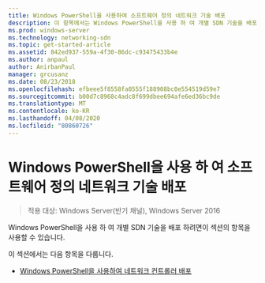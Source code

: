 ```yaml
---
title: Windows PowerShell을 사용하여 소프트웨어 정의 네트워크 기술 배포
description: 이 항목에서는 Windows PowerShell을 사용 하 여 개별 SDN 기술을 배포 하는 방법에 대 한 정보 링크를 제공 합니다.
ms.prod: windows-server
ms.technology: networking-sdn
ms.topic: get-started-article
ms.assetid: 842ed937-559a-4f30-86dc-c93475433b4e
ms.author: anpaul
author: AnirbanPaul
manager: grcusanz
ms.date: 08/23/2018
ms.openlocfilehash: efbeee5f8558fa0555f188908bc0e554519d59e7
ms.sourcegitcommit: b00d7c8968c4adc8f699dbee694afe6ed36bc9de
ms.translationtype: MT
ms.contentlocale: ko-KR
ms.lasthandoff: 04/08/2020
ms.locfileid: "80860726"
---
```

# <a name="deploy-software-defined-network-technologies-using-windows-powershell"></a>Windows PowerShell을 사용 하 여 소프트웨어 정의 네트워크 기술 배포

>적용 대상: Windows Server(반기 채널), Windows Server 2016

Windows PowerShell을 사용 하 여 개별 SDN 기술을 배포 하려면이 섹션의 항목을 사용할 수 있습니다.  
  
이 섹션에서는 다음 항목을 다룹니다.  
  
-   [Windows PowerShell을 사용하여 네트워크 컨트롤러 배포](Deploy-Network-Controller-using-Windows-PowerShell.md)  
  
 
  


